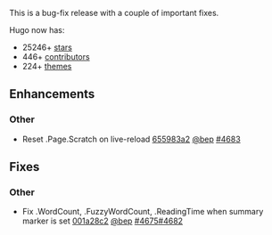 

This is a bug-fix release with a couple of important fixes.


Hugo now has:

* 25246+ [stars](https://github.com/gohugoio/hugo/stargazers)
* 446+ [contributors](https://github.com/gohugoio/hugo/graphs/contributors)
* 224+ [themes](http://themes.gohugo.io/)

## Enhancements

### Other

* Reset .Page.Scratch on live-reload [655983a2](https://github.com/gohugoio/hugo/commit/655983a22dc35b2ee5119dcc4acb9918498d2d68) [@bep](https://github.com/bep) [#4683](https://github.com/gohugoio/hugo/issues/4683)

## Fixes

### Other

* Fix .WordCount, .FuzzyWordCount, .ReadingTime when summary marker is set [001a28c2](https://github.com/gohugoio/hugo/commit/001a28c2f9ed121b33df18fe792859ab378784c6) [@bep](https://github.com/bep) [#4675](https://github.com/gohugoio/hugo/issues/4675)[#4682](https://github.com/gohugoio/hugo/issues/4682)





